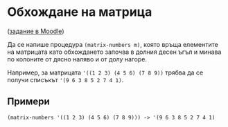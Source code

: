 Обхождане на матрица
====================
([задание в Moodle](https://learn.fmi.uni-sofia.bg/mod/assign/view.php?id=78253))

Да се напише процедура `(matrix-numbers m)`, която връща елементите на матрицата като обхождането започва в долния десен ъгъл и минава по колоните от дясно наляво и от долу нагоре.

Например, за матрицата `'((1 2 3) (4 5 6) (7 8 9))` трябва да се получи списъкът `'(9 6 3 8 5 2 7 4 1)`.

Примери
-------
`(matrix-numbers '((1 2 3) (4 5 6) (7 8 9))) -> '(9 6 3 8 5 2 7 4 1)`
